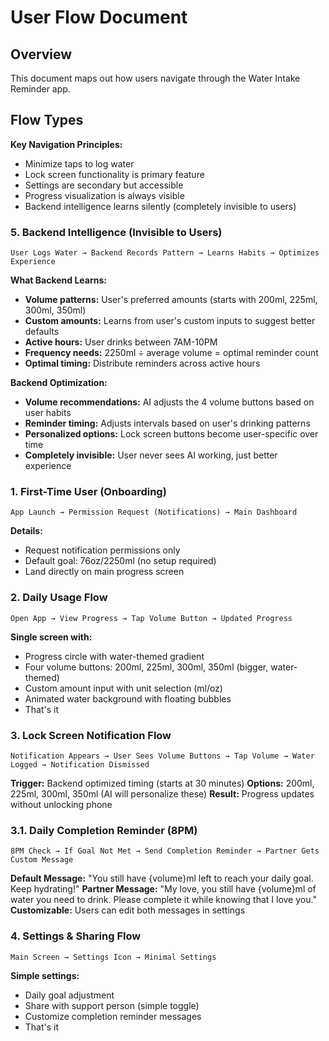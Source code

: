 # User Flow Document

## Overview
This document maps out how users navigate through the Water Intake Reminder app.

## Flow Types

**Key Navigation Principles:**
- Minimize taps to log water
- Lock screen functionality is primary feature
- Settings are secondary but accessible
- Progress visualization is always visible
- Backend intelligence learns silently (completely invisible to users)

### 5. Backend Intelligence (Invisible to Users)
```
User Logs Water → Backend Records Pattern → Learns Habits → Optimizes Experience
```
**What Backend Learns:**
- **Volume patterns:** User's preferred amounts (starts with 200ml, 225ml, 300ml, 350ml)
- **Custom amounts:** Learns from user's custom inputs to suggest better defaults
- **Active hours:** User drinks between 7AM-10PM
- **Frequency needs:** 2250ml ÷ average volume = optimal reminder count
- **Optimal timing:** Distribute reminders across active hours

**Backend Optimization:**
- **Volume recommendations:** AI adjusts the 4 volume buttons based on user habits
- **Reminder timing:** Adjusts intervals based on user's drinking patterns
- **Personalized options:** Lock screen buttons become user-specific over time
- **Completely invisible:** User never sees AI working, just better experience

### 1. First-Time User (Onboarding)
```
App Launch → Permission Request (Notifications) → Main Dashboard
```
**Details:**
- Request notification permissions only
- Default goal: 76oz/2250ml (no setup required)
- Land directly on main progress screen

### 2. Daily Usage Flow
```
Open App → View Progress → Tap Volume Button → Updated Progress
```
**Single screen with:**
- Progress circle with water-themed gradient
- Four volume buttons: 200ml, 225ml, 300ml, 350ml (bigger, water-themed)
- Custom amount input with unit selection (ml/oz)
- Animated water background with floating bubbles
- That's it

### 3. Lock Screen Notification Flow
```
Notification Appears → User Sees Volume Buttons → Tap Volume → Water Logged → Notification Dismissed
```
**Trigger:** Backend optimized timing (starts at 30 minutes)
**Options:** 200ml, 225ml, 300ml, 350ml (AI will personalize these)
**Result:** Progress updates without unlocking phone

### 3.1. Daily Completion Reminder (8PM)
```
8PM Check → If Goal Not Met → Send Completion Reminder → Partner Gets Custom Message
```
**Default Message:** "You still have {volume}ml left to reach your daily goal. Keep hydrating!"
**Partner Message:** "My love, you still have {volume}ml of water you need to drink. Please complete it while knowing that I love you."
**Customizable:** Users can edit both messages in settings

### 4. Settings & Sharing Flow
```
Main Screen → Settings Icon → Minimal Settings
```
**Simple settings:**
- Daily goal adjustment
- Share with support person (simple toggle)
- Customize completion reminder messages
- That's it